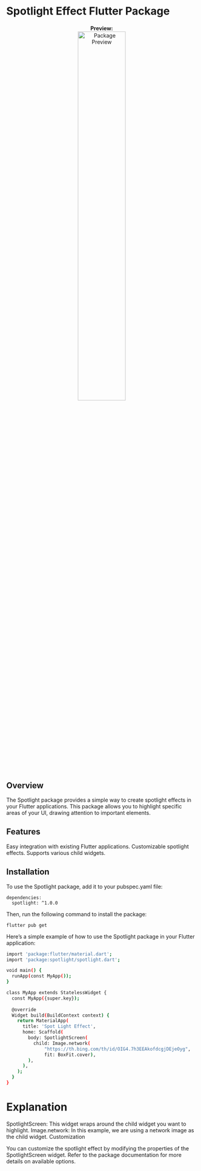 
# Spotlight Effect Flutter Package

<div style="text-align: center; margin-top: 20px;">
  <strong>Preview:</strong><br>
  <img src="/SpotlightEffect.gif" alt="Package Preview" style="max-width: 100%; height: 50%;">
</div>




## Overview

The Spotlight package provides a simple way to create spotlight effects in your Flutter applications. This package allows you to highlight specific areas of your UI, drawing attention to important elements.

## Features

Easy integration with existing Flutter applications.
Customizable spotlight effects.
Supports various child widgets.

## Installation

To use the Spotlight package, add it to your pubspec.yaml file:

```
dependencies:
  spotlight: ^1.0.0
```
Then, run the following command to install the package:
```
flutter pub get
```
Here’s a simple example of how to use the Spotlight package in your Flutter application:
```bash
import 'package:flutter/material.dart';
import 'package:spotlight/spotlight.dart';

void main() {
  runApp(const MyApp());
}
```
```bash
class MyApp extends StatelessWidget {
  const MyApp({super.key});
  
  @override
  Widget build(BuildContext context) {
    return MaterialApp(
      title: 'Spot Light Effect',
      home: Scaffold(
        body: SpotlightScreen(
          child: Image.network(
              "https://th.bing.com/th/id/OIG4.7h3EEAkofdcgjDEjeOyg",
              fit: BoxFit.cover),
        ),
      ),
    );
  }
}
```
# Explanation

SpotlightScreen: This widget wraps around the child widget you want to highlight.
Image.network: In this example, we are using a network image as the child widget.
Customization

You can customize the spotlight effect by modifying the properties of the SpotlightScreen widget. Refer to the package documentation for more details on available options.
<!-- 
# Contributing

Contributions are welcome! If you have suggestions or improvements, please create a pull request or open an issue. 
-->

<!-- # License -->
<!-- 
MIT License

Copyright (c) 2025 Nikhil-ig

Permission is hereby granted, free of charge, to any person obtaining a copy
of this software and associated documentation files (the "Software"), to deal
in the Software without restriction, including without limitation the rights
to use, copy, modify, merge, publish, distribute, sublicense, and/or sell
copies of the Software, and to permit persons to whom the Software is
furnished to do so, subject to the following conditions:

The above copyright notice and this permission notice shall be included in all
copies or substantial portions of the Software.

THE SOFTWARE IS PROVIDED "AS IS", WITHOUT WARRANTY OF ANY KIND, EXPRESS OR
IMPLIED, INCLUDING BUT NOT LIMITED TO THE WARRANTIES OF MERCHANTABILITY,
FITNESS FOR A PARTICULAR PURPOSE AND NONINFRINGEMENT. IN NO EVENT SHALL THE
AUTHORS OR COPYRIGHT HOLDERS BE LIABLE FOR ANY CLAIM, DAMAGES OR OTHER
LIABILITY, WHETHER IN AN ACTION OF CONTRACT, TORT OR OTHERWISE, ARISING FROM,
OUT OF OR IN CONNECTION WITH THE SOFTWARE OR THE USE OR OTHER DEALINGS IN THE
SOFTWARE. -->


<!-- # Contact

For any inquiries or support, please reach out to the package maintainer at [your-email@example.com]. 
